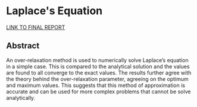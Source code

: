 # Laplace's Equation

[LINK TO FINAL REPORT](https://github.com/calumholker/laplaces-equation/blob/43d0f72b7f5373e4e95297780895b0f6c6d8537e/Report/CO25.pdf)

## Abstract
An  over-relaxation  method  is  used  to  numerically  solve  Laplace’s  equation  in  a  simple  case.   This is compared to the analytical solution and the values are found to all converge to the exact values.  The results further agree with the theory behind the over-relaxation parameter, agreeing on the optimum and maximum values.  This suggests that this method of approximation is accurate and can be used for more complex problems that cannot be solve analytically.
